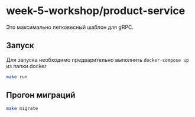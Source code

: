 # week-5-workshop/product-service

Это максимально легковесный шаблон для gRPC.

## Запуск

Для запуска необходимо предварительно выполнить `docker-compose up` из папки docker

```sh
make run
```

## Прогон миграций

```sh
make migrate
```
